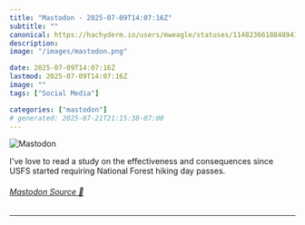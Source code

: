 ```yaml
---
title: "Mastodon - 2025-07-09T14:07:16Z"
subtitle: ""
canonical: https://hachyderm.io/users/mweagle/statuses/114823661884894113
description:
image: "/images/mastodon.png"

date: 2025-07-09T14:07:16Z
lastmod: 2025-07-09T14:07:16Z
image: ""
tags: ["Social Media"]

categories: ["mastodon"]
# generated: 2025-07-21T21:15:38-07:00
---
```

![Mastodon](/images/mastodon.png)

<p>I&#39;ve love to read a study on the effectiveness and consequences since USFS started requiring National Forest hiking day passes.</p>


###### [Mastodon Source 🐘](https://hachyderm.io/@mweagle/114823661884894113)

___

